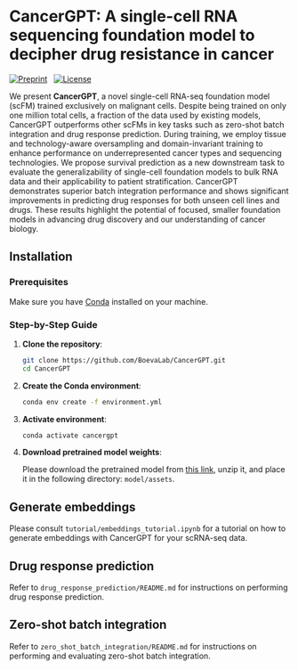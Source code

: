 # CancerGPT: A single-cell RNA sequencing foundation model to decipher drug resistance in cancer

[![Preprint](https://img.shields.io/badge/preprint-available-brightgreen)](https://www.biorxiv.org) &nbsp;
[![License](https://img.shields.io/badge/license-MIT-blue)](https://github.com/BoevaLab/CancerGPT/blob/main/LICENSE)

We present **CancerGPT**, a novel single-cell RNA-seq foundation model (scFM) trained exclusively on malignant cells. Despite being trained on only one million total cells, a fraction of the data used by existing models, CancerGPT outperforms other scFMs in key tasks such as zero-shot batch integration and drug response prediction. During training, we employ tissue and technology-aware oversampling and domain-invariant training to enhance performance on underrepresented cancer types and sequencing technologies. We propose survival prediction as a new downstream task to evaluate the generalizability of single-cell foundation models to bulk RNA data and their applicability to patient stratification. CancerGPT demonstrates superior batch integration performance and shows significant improvements in predicting drug responses for both unseen cell lines and drugs. These results highlight the potential of focused, smaller foundation models in advancing drug discovery and our understanding of cancer biology.

## Installation

### Prerequisites

Make sure you have [Conda](https://docs.conda.io/projects/conda/en/latest/user-guide/install/index.html) installed on your machine.

### Step-by-Step Guide

1. **Clone the repository**:

   ```bash
   git clone https://github.com/BoevaLab/CancerGPT.git
   cd CancerGPT
   ```
2. **Create the Conda environment**:
   ```bash
   conda env create -f environment.yml
   ```
3. **Activate environment**:
   ```bash
   conda activate cancergpt
   ```
4. **Download pretrained model weights**:

   Please download the pretrained model from [this link](https://polybox.ethz.ch/index.php/s/pZR9VH7uEHwO5CL), unzip it, and place it in the following directory: ```model/assets```.

## Generate embeddings
Please consult ```tutorial/embeddings_tutorial.ipynb``` for a tutorial on how to generate embeddings with CancerGPT for your scRNA-seq data.

## Drug response prediction
Refer to ```drug_response_prediction/README.md``` for instructions on performing drug response prediction.

## Zero-shot batch integration
Refer to ```zero_shot_batch_integration/README.md``` for instructions on performing and evaluating zero-shot batch integration.
